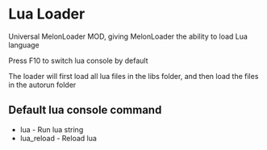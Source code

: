 # Lua Loader

Universal MelonLoader MOD, giving MelonLoader the ability to load Lua language

Press F10 to switch lua console by default

The loader will first load all lua files in the libs folder, and then load the files in the autorun folder

## Default lua console command

* lua - Run lua string
* lua_reload - Reload lua

<!-- ## How to start -->

